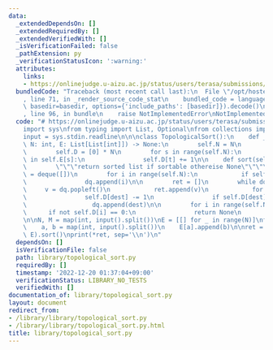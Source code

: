 ```yaml
---
data:
  _extendedDependsOn: []
  _extendedRequiredBy: []
  _extendedVerifiedWith: []
  _isVerificationFailed: false
  _pathExtension: py
  _verificationStatusIcon: ':warning:'
  attributes:
    links:
    - https://onlinejudge.u-aizu.ac.jp/status/users/terasa/submissions/1/GRL_4_B/judge/6940421/Python3
  bundledCode: "Traceback (most recent call last):\n  File \"/opt/hostedtoolcache/PyPy/3.7.13/x64/site-packages/onlinejudge_verify/documentation/build.py\"\
    , line 71, in _render_source_code_stat\n    bundled_code = language.bundle(stat.path,\
    \ basedir=basedir, options={'include_paths': [basedir]}).decode()\n  File \"/opt/hostedtoolcache/PyPy/3.7.13/x64/site-packages/onlinejudge_verify/languages/python.py\"\
    , line 96, in bundle\n    raise NotImplementedError\nNotImplementedError\n"
  code: "# https://onlinejudge.u-aizu.ac.jp/status/users/terasa/submissions/1/GRL_4_B/judge/6940421/Python3\n\
    import sys\nfrom typing import List, Optional\nfrom collections import deque\n\
    input = sys.stdin.readline\n\n\nclass TopologicalSort():\n    def __init__(self,\
    \ N: int, E: List[List[int]]) -> None:\n        self.N = N\n        self.E = E\n\
    \        self.D = [0] * N\n        for s in range(self.N):\n            for t\
    \ in self.E[s]:\n                self.D[t] += 1\n\n    def sort(self) -> Optional[List[int]]:\n\
    \        \"\"\"return sorted list if sortable othereise None\"\"\"\n        dq\
    \ = deque([])\n        for i in range(self.N):\n            if self.D[i] == 0:\n\
    \                dq.append(i)\n\n        ret = []\n        while dq:\n       \
    \     v = dq.popleft()\n            ret.append(v)\n            for dest in self.E[v]:\n\
    \                self.D[dest] -= 1\n                if self.D[dest] == 0:\n  \
    \                  dq.append(dest)\n\n        for i in range(self.N):\n      \
    \      if not self.D[i] == 0:\n                return None\n        return ret\n\
    \n\nN, M = map(int, input().split())\nE = [[] for _ in range(N)]\nfor _ in range(M):\n\
    \    a, b = map(int, input().split())\n    E[a].append(b)\n\nret = TopologicalSort(N,\
    \ E).sort()\nprint(*ret, sep='\\n')\n"
  dependsOn: []
  isVerificationFile: false
  path: library/topological_sort.py
  requiredBy: []
  timestamp: '2022-12-20 01:37:04+09:00'
  verificationStatus: LIBRARY_NO_TESTS
  verifiedWith: []
documentation_of: library/topological_sort.py
layout: document
redirect_from:
- /library/library/topological_sort.py
- /library/library/topological_sort.py.html
title: library/topological_sort.py
---
```

